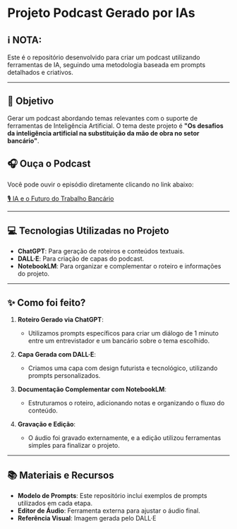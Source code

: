 # Projeto Podcast Gerado por IAs

## ℹ️ NOTA:
Este é o repositório desenvolvido para criar um podcast utilizando ferramentas de IA, seguindo uma metodologia baseada em prompts detalhados e criativos.

---

## 🎯 Objetivo
Gerar um podcast abordando temas relevantes com o suporte de ferramentas de Inteligência Artificial. O tema deste projeto é **"Os desafios da inteligência artificial na substituição da mão de obra no setor bancário"**.

## 🎧 Ouça o Podcast

Você pode ouvir o episódio diretamente clicando no link abaixo:

[🎙️ IA e o Futuro do Trabalho Bancário](https://link-para-o-podcast.com)


---

## 💻 Tecnologias Utilizadas no Projeto

- **ChatGPT**: Para geração de roteiros e conteúdos textuais.
- **DALL·E**: Para criação de capas do podcast.
- **NotebookLM**: Para organizar e complementar o roteiro e informações do projeto.

---

## ✨ Como foi feito?

1. **Roteiro Gerado via ChatGPT**:
   - Utilizamos prompts específicos para criar um diálogo de 1 minuto entre um entrevistador e um bancário sobre o tema escolhido.

2. **Capa Gerada com DALL·E**:
   - Criamos uma capa com design futurista e tecnológico, utilizando prompts personalizados.

3. **Documentação Complementar com NotebookLM**:
   - Estruturamos o roteiro, adicionando notas e organizando o fluxo do conteúdo.

4. **Gravação e Edição**:
   - O áudio foi gravado externamente, e a edição utilizou ferramentas simples para finalizar o projeto.

---

## 📚 Materiais e Recursos

- **Modelo de Prompts**: Este repositório inclui exemplos de prompts utilizados em cada etapa.
- **Editor de Áudio**: Ferramenta externa para ajustar o áudio final.
- **Referência Visual**: Imagem gerada pelo DALL·E 
